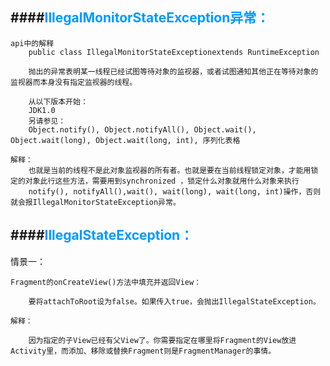####<font color=#0099ff>IllegalMonitorStateException异常：</font>
------

	api中的解释
		public class IllegalMonitorStateExceptionextends RuntimeException
		
		抛出的异常表明某一线程已经试图等待对象的监视器，或者试图通知其他正在等待对象的监视器而本身没有指定监视器的线程。 
		
		从以下版本开始： 
		JDK1.0 
		另请参见： 
		Object.notify(), Object.notifyAll(), Object.wait(), Object.wait(long), Object.wait(long, int), 序列化表格

	解释：
		也就是当前的线程不是此对象监视器的所有者。也就是要在当前线程锁定对象，才能用锁定的对象此行这些方法，需要用到synchronized ，锁定什么对象就用什么对象来执行
		notify(), notifyAll(),wait(), wait(long), wait(long, int)操作，否则就会报IllegalMonitorStateException异常。


####<font color=#0099ff>IllegalStateException：</font>
------
  情景一：
	
	Fragment的onCreateView()方法中填充并返回View：

		要将attachToRoot设为false。如果传入true，会抛出IllegalStateException。

	解释：

		因为指定的子View已经有父View了。你需要指定在哪里将Fragment的View放进Activity里，而添加、移除或替换Fragment则是FragmentManager的事情。